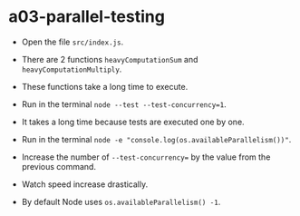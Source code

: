 # a03-parallel-testing

- Open the file `src/index.js`.

- There are 2 functions `heavyComputationSum` and `heavyComputationMultiply`.

- These functions take a long time to execute.

- Run in the terminal `node --test --test-concurrency=1`.

- It takes a long time because tests are executed one by one.

- Run in the terminal `node -e "console.log(os.availableParallelism())"`.

- Increase the number of `--test-concurrency=` by the value from the previous command.

- Watch speed increase drastically.

- By default Node uses `os.availableParallelism() -1`.
